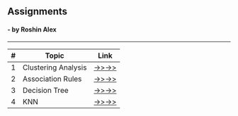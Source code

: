 ## Assignments
####  - by Roshin Alex

***

| **\#** | **Topic**           | **Link**                                                               |
|--------|---------------------|------------------------------------------------------------------------|
| 1      | Clustering Analysis | [->>->>](https://roshinalex.github.io/Assignments/ClusteringAnalysis)  |
| 2      | Association Rules   | [->>->>](https://roshinalex.github.io/Assignments/AssociationRules)    |
| 3      | Decision Tree       | [->>->>](https://roshinalex.github.io/Assignments/DecisionTrees)       |
| 4      | KNN                 | [->>->>](https://roshinalex.github.io/Assignments/)                    |

